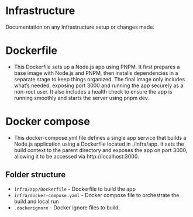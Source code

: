 # Infrastructure

Documentation on any Infrastructure setup or changes made.

# Dockerfile

- This Dockerfile sets up a Node.js app using PNPM. It first prepares a base image with Node.js and PNPM, then installs dependencies in a separate stage to keep things organized. The final image only includes what’s needed, exposing port 3000 and running the app securely as a non-root user. It also includes a health check to ensure the app is running smoothly and starts the server using pnpm dev.

# Docker compose

- This docker-compose.yml file defines a single app service that builds a Node.js application using a Dockerfile located in ./infra/app. It sets the build context to the parent directory and exposes the app on port 3000, allowing it to be accessed via http://localhost:3000.

## Folder structure

- `infra/app/Dockerfile` - Dockerfile to build the app
- `infra/docker-compose.yaml` - Docker compose file to orchestrate the build and local run
- `.dockerignore` - Docker ignore files to build.
